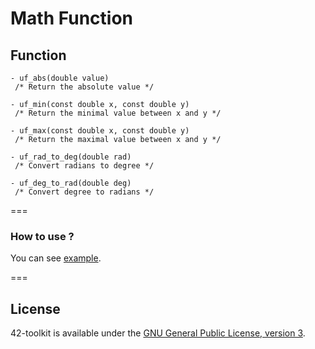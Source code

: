 Math Function
==========

## Function

	- uf_abs(double value)
	 /* Return the absolute value */

	- uf_min(const double x, const double y)
	 /* Return the minimal value between x and y */

	- uf_max(const double x, const double y)
	 /* Return the maximal value between x and y */

	- uf_rad_to_deg(double rad)
	 /* Convert radians to degree */

	- uf_deg_to_rad(double deg)
	 /* Convert degree to radians */

===
### How to use ?

You can see [example](https://github.com/QuentinPerez/42-toolkit/tree/master/examples/libc/f_math).

===
## License

42-toolkit is available under the [GNU General Public License, version 3](LICENSE).
